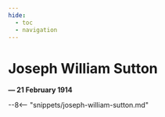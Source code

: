```yaml
---
hide:
  - toc
  - navigation 
---
```


# Joseph William Sutton 

**— 21 February 1914**

--8<-- "snippets/joseph-william-sutton.md"
